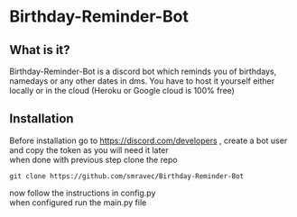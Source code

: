 # Birthday-Reminder-Bot
## What is it?
Birthday-Reminder-Bot is a discord bot which reminds you of birthdays, namedays or any other dates in dms. You have to host it
yourself either locally or in the cloud (Heroku or Google cloud is 100% free)
## Installation
Before installation go to https://discord.com/developers , create a bot user and copy the token as you will need it later </br>
when done with previous step clone the repo
```
git clone https://github.com/smravec/Birthday-Reminder-Bot
```
now follow the instructions in config.py </br>
when configured run the main.py file
